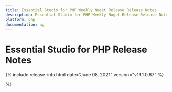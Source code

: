 ```yaml
---
title: Essential Studio for PHP Weekly Nuget Release Release Notes  
description: Essential Studio for PHP Weekly Nuget Release Release Notes  
platform: php
documentation: ug
---
```


# Essential Studio for PHP  Release Notes  

{% include release-info.html date="June 08, 2021"  version="v19.1.0.67" %} 



 %}



